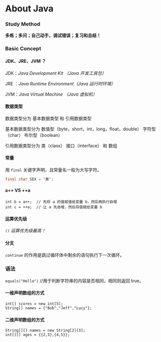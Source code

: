 # About Java

### Study Method

**多练；多问；自己动手，调试错误；复习和总结！**

### Basic Concept

#### JDK、JRE、JVM ？

JDK：*Java Development Kit （Java 开发工具包）*

JRE ：*Java Runtime Environment（Java 运行时环境）* 

JVM：*Java Virtual Machine （Java 虚拟机）*

#### 数据类型

数据类型分为 基本数据类型 和 引用数据类型

基本数据类型分为 数值型（byte，short，int，long，float，double） 字符型（char） 布尔型（boolean）

引用数据类型分为 类（class） 接口（interface） 和 数组

#### 常量

用 `final` 关键字声明，且常量名一般为大写字符。

```java
final char SEX = '男';
```

#### a++ VS ++a

	int b = a++;  // 先将 a 的值赋值给变量 b，然后再执行自增
	int c = ++a;  // 让 a 先自增，然后将值赋给变量 b
	
#### 运算优先级

*`()` 运算优先级最高！*

#### 分支

`continue` 的作用是跳过循环体中剩余的语句执行下一次循环。

### 语法

`equals("Hello")`  //用于判断字符串的内容是否相同，相同则返回 true。

#### 一维声明数组的方式

	int[] scores = new int[5];
	String[] names = {"Bob","Jeff","Lucy"};

#### 二维声明数组的方式

	String[][] names = new String[2][3];
	int[][] ages = {{2,3},{4,5}};